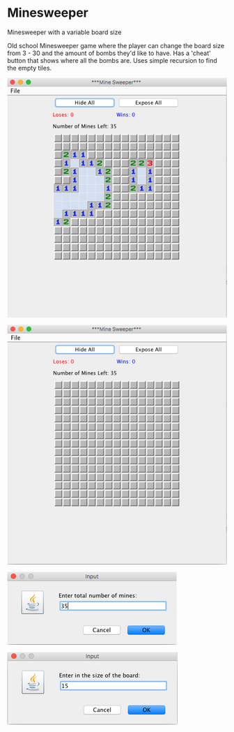 # Minesweeper
Minesweeper with a variable board size

Old school Minesweeper game where the player can change the board size from 3 - 30 and the amount of bombs they'd like to have.
Has a 'cheat' button that shows where all the bombs are.
Uses simple recursion to find the empty tiles.


![Alt text](minesweeperscreenshot1.png?raw=true "")

![Alt text](minesweeperscreenshot2.png?raw=true "")

![Alt text](minesweeperscreenshot3.png?raw=true "")

![Alt text](minesweeperscreenshot4.png?raw=true "")
